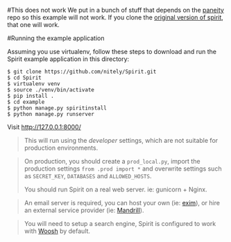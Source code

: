 #This does not work
We put in a bunch of stuff that depends on the [paneity](https://github.com/reed-college/paneity) repo so this example will not work. If you clone the [original version of spirit](https://github.com/nitely/Spirit), that one will work.

#Running the example application

Assuming you use virtualenv, follow these steps to download and run the
Spirit example application in this directory:


    $ git clone https://github.com/nitely/Spirit.git
    $ cd Spirit
    $ virtualenv venv
    $ source ./venv/bin/activate
    $ pip install .
    $ cd example
    $ python manage.py spiritinstall
    $ python manage.py runserver

Visit http://127.0.0.1:8000/

> This will run using the *developer* settings,
> which are not suitable for production environments.


> On production, you should create a `prod_local.py`,
> import the production settings `from .prod import *`
> and overwrite settings such as `SECRET_KEY`, `DATABASES` and `ALLOWED_HOSTS`.
>
> You should run Spirit on a real web server. ie: gunicorn + Nginx.


> An email server is required, you can host your own (ie: [exim](http://www.exim.org/)),
> or hire an external service provider (ie: [Mandrill](http://mandrill.com/)).


> You will need to setup a search engine,
> Spirit is configured to work with [Woosh](https://bitbucket.org/mchaput/whoosh/wiki/Home) by default.

